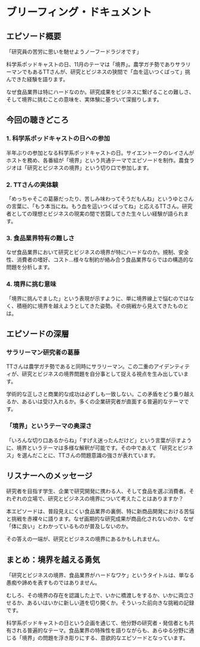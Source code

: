 # ブリーフィング・ドキュメント

## エピソード概要

「研究員の苦労に思いを馳せようノーフードラジオです」

科学系ポッドキャストの日、11月のテーマは「境界」。農学ガチ勢でありサラリーマンでもあるTTさんが、研究とビジネスの狭間で「血を這いつくばって」挑んできた経験を語ります。

なぜ食品業界は特にハードなのか。研究成果をビジネスに繋げることの難しさ、そして境界に挑むことの意味を、実体験に基づいて深掘りします。

## 今回の聴きどころ

### 1. 科学系ポッドキャストの日への参加

半年ぶりの参加となる科学系ポッドキャストの日。サイエントークのレイさんがホストを務め、各番組が「境界」という共通テーマでエピソードを制作。農食ラジオは「研究とビジネスの境界」という切り口で参加します。

### 2. TTさんの実体験

「めっちゃそこの葛藤だったり、苦しみ味わってそうだもんね」というゆとさんの言葉に、「もう本当にね。もう血を這いつくばってね」と応えるTTさん。研究者としての理想とビジネスの現実の間で苦闘してきた生々しい経験が語られます。

### 3. 食品業界特有の難しさ

なぜ食品業界において研究とビジネスの境界が特にハードなのか。規制、安全性、消費者の嗜好、コスト...様々な制約が絡み合う食品業界ならではの構造的な問題を分析します。

### 4. 境界に挑む意味

「境界に挑んでました」という表現が示すように、単に境界線上で悩むのではなく、積極的に境界を越えようとしてきた姿勢。その挑戦から見えてきたものとは。

## エピソードの深層

### サラリーマン研究者の葛藤

TTさんは農学ガチ勢であると同時にサラリーマン。この二重のアイデンティティが、研究とビジネスの境界問題を自分事として捉える視点を生み出しています。

学術的な正しさと商業的な成功は必ずしも一致しない。この矛盾をどう乗り越えるか、あるいは受け入れるか。多くの企業研究者が直面する普遍的なテーマです。

### 「境界」というテーマの奥深さ

「いろんな切り口あるからね」「すげえ迷ったんだけど」という言葉が示すように、境界というテーマは多様な解釈が可能です。その中であえて「研究とビジネス」を選んだことに、TTさんの問題意識の強さが表れています。

## リスナーへのメッセージ

研究者を目指す学生、企業で研究開発に携わる人、そして食品を選ぶ消費者。それぞれの立場で、研究とビジネスの境界について考えたことはありますか？

本エピソードは、普段見えにくい食品業界の裏側、特に新商品開発における苦悩と挑戦を赤裸々に語ります。なぜ画期的な研究成果が商品化されないのか、なぜ「体に良い」とわかっているものが普及しないのか。

その答えの一端が、研究とビジネスの境界にあるかもしれません。

## まとめ：境界を越える勇気

「研究とビジネスの境界、食品業界がハードなワケ」というタイトルは、単なる愚痴や諦めを表すものではありません。

むしろ、その境界の存在を認識した上で、いかに橋渡しをするか、いかに両立させるか、あるいはいかに新しい道を切り開くか。そういった前向きな挑戦の記録です。

科学系ポッドキャストの日という企画を通じて、他分野の研究者・発信者とも共有される普遍的なテーマ。食品業界の特殊性を語りながらも、あらゆる分野に通じる「境界」の問題を浮き彫りにする、意欲的なエピソードとなっています。